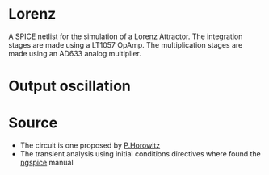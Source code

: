 # Lorenz

A SPICE netlist for the simulation of a Lorenz Attractor. The integration stages are made using a LT1057 OpAmp. The multiplication stages are made using an AD633 analog multiplier.

# Output oscillation

# Source
- The circuit is one proposed by [P.Horowitz](https://www.youtube.com/watch?v=DBteowmSN8g)
- The transient analysis using initial conditions directives where found the [ngspice](https://ngspice.sourceforge.io/docs.html) manual
